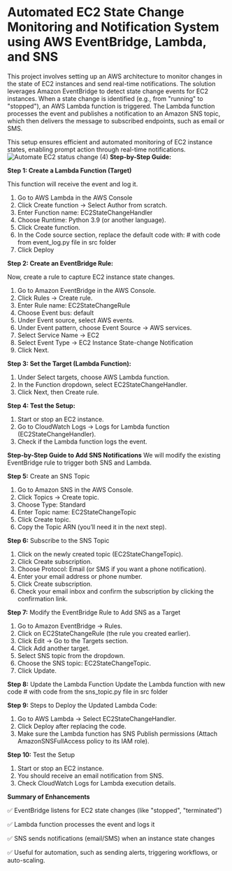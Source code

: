 # Automated EC2 State Change Monitoring and Notification System using AWS EventBridge, Lambda, and SNS

This project involves setting up an AWS architecture to monitor changes in the state of EC2 instances and send real-time notifications. The solution leverages Amazon EventBridge to detect state change events for EC2 instances. When a state change is identified (e.g., from "running" to "stopped"), an AWS Lambda function is triggered. The Lambda function processes the event and publishes a notification to an Amazon SNS topic, which then delivers the message to subscribed endpoints, such as email or SMS.

This setup ensures efficient and automated monitoring of EC2 instance states, enabling prompt action through real-time notifications.
![Automate EC2 status change (4)](https://github.com/user-attachments/assets/61d57639-db65-49b3-8b10-cfd58abac3d4)
**Step-by-Step Guide:**

**Step 1: Create a Lambda Function (Target)**

This function will receive the event and log it.

1. Go to AWS Lambda in the AWS Console
2. Click Create function → Select Author from scratch.
3. Enter Function name: EC2StateChangeHandler
4. Choose Runtime: Python 3.9 (or another language).
5. Click Create function.
6. In the Code source section, replace the default code with: # with code from event_log.py file in src folder
7. Click Deploy

**Step 2: Create an EventBridge Rule:**

Now, create a rule to capture EC2 instance state changes.

1. Go to Amazon EventBridge in the AWS Console.
2. Click Rules → Create rule.
3. Enter Rule name: EC2StateChangeRule
4. Choose Event bus: default
5. Under Event source, select AWS events.
6. Under Event pattern, choose Event Source → AWS services.
7. Select Service Name → EC2
8. Select Event Type → EC2 Instance State-change Notification
9. Click Next.

**Step 3: Set the Target (Lambda Function):**

1. Under Select targets, choose AWS Lambda function.
2. In the Function dropdown, select EC2StateChangeHandler.
3. Click Next, then Create rule.

**Step 4: Test the Setup:**
1. Start or stop an EC2 instance.
2. Go to CloudWatch Logs → Logs for Lambda function (EC2StateChangeHandler).
3. Check if the Lambda function logs the event.

**Step-by-Step Guide to Add SNS Notifications**
We will modify the existing EventBridge rule to trigger both SNS and Lambda.

**Step 5:** Create an SNS Topic
1. Go to Amazon SNS in the AWS Console.
2. Click Topics → Create topic.
3. Choose Type: Standard
4. Enter Topic name: EC2StateChangeTopic
5. Click Create topic.
6. Copy the Topic ARN (you’ll need it in the next step).

**Step 6:** Subscribe to the SNS Topic
1. Click on the newly created topic (EC2StateChangeTopic).
2. Click Create subscription.
3. Choose Protocol: Email (or SMS if you want a phone notification).
4. Enter your email address or phone number.
5. Click Create subscription.
6. Check your email inbox and confirm the subscription by clicking the confirmation link.

**Step 7:** Modify the EventBridge Rule to Add SNS as a Target
1. Go to Amazon EventBridge → Rules.
2. Click on EC2StateChangeRule (the rule you created earlier).
3. Click Edit → Go to the Targets section.
4. Click Add another target.
5. Select SNS topic from the dropdown.
6. Choose the SNS topic: EC2StateChangeTopic.
7. Click Update.

**Step 8:** Update the Lambda Function
Update the Lambda function with new code # with code from the sns_topic.py file in src folder


**Step 9:** Steps to Deploy the Updated Lambda Code:
1.  Go to AWS Lambda → Select EC2StateChangeHandler.
2. Click Deploy after replacing the code.
3. Make sure the Lambda function has SNS Publish permissions (Attach AmazonSNSFullAccess policy to its IAM role).

**Step 10:** Test the Setup
1. Start or stop an EC2 instance.
2. You should receive an email notification from SNS.
3. Check CloudWatch Logs for Lambda execution details.

**Summary of Enhancements**

✅ EventBridge listens for EC2 state changes (like "stopped", "terminated")

✅ Lambda function processes the event and logs it

✅ SNS sends notifications (email/SMS) when an instance state changes

✅ Useful for automation, such as sending alerts, triggering workflows, or auto-scaling.
